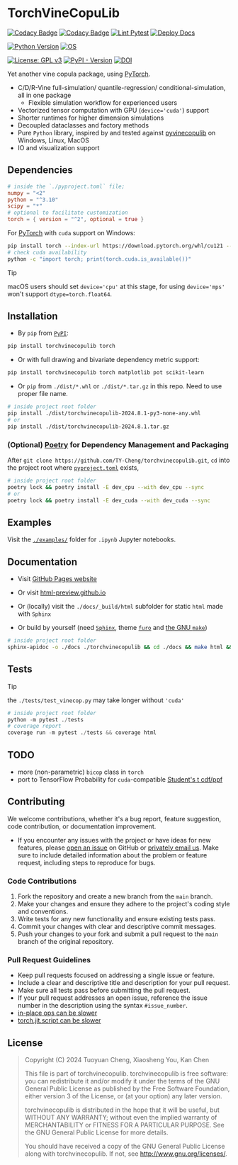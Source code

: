 # TorchVineCopuLib

[![Codacy Badge](https://app.codacy.com/project/badge/Grade/e8a7a7448b2043d9bbefafc5a3ec14f7)](https://app.codacy.com/gh/TY-Cheng/torchvinecopulib/dashboard?utm_source=gh&utm_medium=referral&utm_content=&utm_campaign=Badge_grade)
[![Codacy Badge](https://app.codacy.com/project/badge/Coverage/e8a7a7448b2043d9bbefafc5a3ec14f7)](https://app.codacy.com?utm_source=gh&utm_medium=referral&utm_content=&utm_campaign=Badge_coverage)
[![Lint Pytest](https://github.com/TY-Cheng/torchvinecopulib/actions/workflows/python-package.yml/badge.svg?branch=main)](https://github.com/TY-Cheng/torchvinecopulib/actions/workflows/python-package.yml)
[![Deploy Docs](https://github.com/TY-Cheng/torchvinecopulib/actions/workflows/static.yml/badge.svg?branch=main)](https://github.com/TY-Cheng/torchvinecopulib/actions/workflows/static.yml)

[![Python Version](https://img.shields.io/badge/Python-%203.10%7C3.11%7C3.12-blue)](https://devguide.python.org/versions/#versions)
[![OS](https://img.shields.io/badge/OS-Windows%7CmacOS%7CUbuntu-blue
)](https://github.com/TY-Cheng/torchvinecopulib/actions/workflows/python-package.yml)

[![License: GPL v3](https://img.shields.io/badge/License-GPLv3-blue.svg)](https://www.gnu.org/licenses/gpl-3.0)
[![PyPI - Version](https://img.shields.io/pypi/v/torchvinecopulib?style=flat)](https://pypi.org/project/torchvinecopulib/)
[![DOI](https://zenodo.org/badge/768037665.svg)](https://zenodo.org/doi/10.5281/zenodo.10836953)


Yet another vine copula package, using [PyTorch](https://pytorch.org/get-started/locally/).

- C/D/R-Vine full-simulation/ quantile-regression/ conditional-simulation, all in one package
  - Flexible simulation workflow for experienced users
- Vectorized tensor computation with GPU (`device='cuda'`) support
- Shorter runtimes for higher dimension simulations
- Decoupled dataclasses and factory methods
- Pure `Python` library, inspired by and tested against [pyvinecopulib](https://github.com/vinecopulib/pyvinecopulib/) on Windows, Linux, MacOS
- IO and visualization support

## Dependencies

```toml
# inside the `./pyproject.toml` file;
numpy = "<2"
python = "^3.10"
scipy = "*"
# optional to facilitate customization
torch = { version = "^2", optional = true }
```

For [PyTorch](https://pytorch.org/get-started/locally/) with `cuda` support on Windows:

```bash
pip install torch --index-url https://download.pytorch.org/whl/cu121 --force-reinstall
# check cuda availability
python -c "import torch; print(torch.cuda.is_available())"
```

> [!TIP]
> macOS users should set `device='cpu'` at this stage, for using `device='mps'` won't support `dtype=torch.float64`.

## Installation

- By `pip` from [`PyPI`](https://pypi.org/project/torchvinecopulib/):
```bash
pip install torchvinecopulib torch
```
- Or with full drawing and bivariate dependency metric support:

```bash
pip install torchvinecopulib torch matplotlib pot scikit-learn
```

- Or `pip` from `./dist/*.whl` or `./dist/*.tar.gz` in this repo.
Need to use proper file name.

```bash
# inside project root folder
pip install ./dist/torchvinecopulib-2024.8.1-py3-none-any.whl
# or
pip install ./dist/torchvinecopulib-2024.8.1.tar.gz
```

### (Optional) [Poetry](https://python-poetry.org/docs/) for Dependency Management and Packaging
After `git clone https://github.com/TY-Cheng/torchvinecopulib.git`, `cd` into the project root where [`pyproject.toml`](https://github.com/TY-Cheng/torchvinecopulib/blob/main/pyproject.toml) exists,

```bash
# inside project root folder
poetry lock && poetry install -E dev_cpu --with dev_cpu --sync
# or 
poetry lock && poetry install -E dev_cuda --with dev_cuda --sync
```

## Examples

Visit the [`./examples/`](https://github.com/TY-Cheng/torchvinecopulib/tree/main/examples) folder for `.ipynb` Jupyter notebooks.

## Documentation

- Visit [GitHub Pages website](https://ty-cheng.github.io/torchvinecopulib/)

- Or visit [html-preview.github.io](https://html-preview.github.io/?url=https%3A%2F%2Fgithub.com%2FTY-Cheng%2Ftorchvinecopulib%2Fblob%2Fmain%2Fdocs%2F_build%2Fhtml%2Findex.html)

- Or (locally) visit the `./docs/_build/html` subfolder for static `html` made with `Sphinx`

- Or build by yourself (need [`Sphinx`](https://github.com/sphinx-doc/sphinx), theme [`furo`](https://github.com/pradyunsg/furo) and [the GNU `make`](https://www.gnu.org/software/make/))

```bash
# inside project root folder
sphinx-apidoc -o ./docs ./torchvinecopulib && cd ./docs && make html && cd ..
```

## Tests

> [!TIP]
> the `./tests/test_vinecop.py` may take longer without `'cuda'`

```python
# inside project root folder
python -m pytest ./tests
# coverage report
coverage run -m pytest ./tests && coverage html
```

## TODO
- more (non-parametric) `bicop` class in `torch`
- port to TensorFlow Probability for `cuda`-compatible [Student's t cdf/ppf](https://www.tensorflow.org/probability/api_docs/python/tfp/distributions/StudentT)

## Contributing

We welcome contributions, whether it's a bug report, feature suggestion, code contribution, or documentation improvement.

- If you encounter any issues with the project or have ideas for new features, please [open an issue](https://github.com/TY-Cheng/torchvinecopulib/issues/new) on GitHub or [privately email us](mailto:cty120120@gmail.com). Make sure to include detailed information about the problem or feature request, including steps to reproduce for bugs.

### Code Contributions

1. Fork the repository and create a new branch from the `main` branch.
2. Make your changes and ensure they adhere to the project's coding style and conventions.
3. Write tests for any new functionality and ensure existing tests pass.
4. Commit your changes with clear and descriptive commit messages.
5. Push your changes to your fork and submit a pull request to the `main` branch of the original repository.

### Pull Request Guidelines

- Keep pull requests focused on addressing a single issue or feature.
- Include a clear and descriptive title and description for your pull request.
- Make sure all tests pass before submitting the pull request.
- If your pull request addresses an open issue, reference the issue number in the description using the syntax `#issue_number`.
- [in-place ops can be slower](https://discuss.pytorch.org/t/are-inplace-operations-faster/61209/4)
- [torch.jit.script can be slower](https://discuss.pytorch.org/t/why-is-torch-jit-script-slower/120131/6)


## License

> Copyright (C) 2024 Tuoyuan Cheng, Xiaosheng You, Kan Chen
>
> This file is part of torchvinecopulib.
> torchvinecopulib is free software: you can redistribute it and/or modify
> it under the terms of the GNU General Public License as published by
> the Free Software Foundation, either version 3 of the License, or
> (at your option) any later version.
>
> torchvinecopulib is distributed in the hope that it will be useful,
> but WITHOUT ANY WARRANTY; without even the implied warranty of
> MERCHANTABILITY or FITNESS FOR A PARTICULAR PURPOSE. See the
> GNU General Public License for more details.
>
> You should have received a copy of the GNU General Public License
> along with torchvinecopulib. If not, see <http://www.gnu.org/licenses/>.
